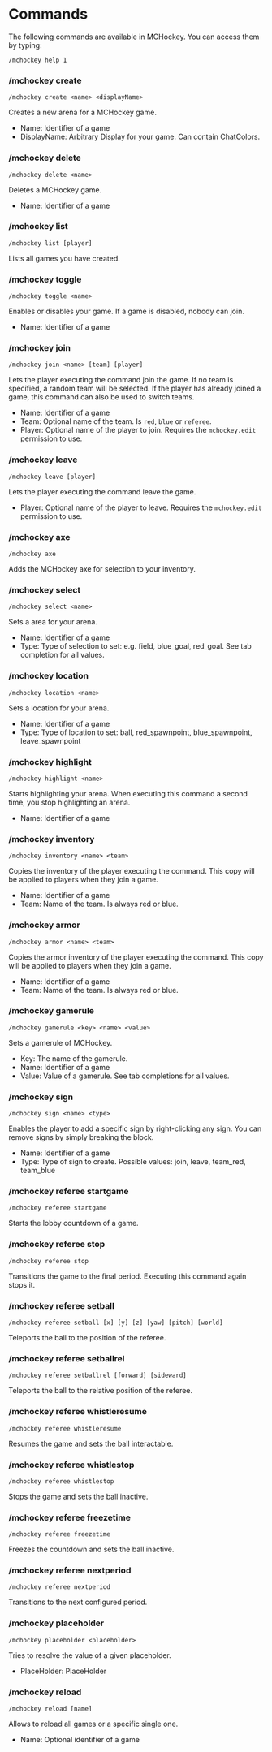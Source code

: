 # Commands

The following commands are available in MCHockey. You can access them by typing:

```
/mchockey help 1
```

### /mchockey create

```
/mchockey create <name> <displayName>
```

Creates a new arena for a MCHockey game.

* Name: Identifier of a game
* DisplayName: Arbitrary Display for your game. Can contain ChatColors.

### /mchockey delete

```
/mchockey delete <name>
```

Deletes a MCHockey game.

* Name: Identifier of a game

### /mchockey list

```
/mchockey list [player]
```

Lists all games you have created.

### /mchockey toggle

```
/mchockey toggle <name>
```

Enables or disables your game. If a game is disabled, nobody can join.

* Name: Identifier of a game

### /mchockey join

```
/mchockey join <name> [team] [player]
```

Lets the player executing the command join the game. If no team is specified, a random team will be selected.
If the player has already joined a game, this command can also be used to switch teams. 

* Name: Identifier of a game
* Team: Optional name of the team. Is ``red``, ``blue`` or ``referee``.
* Player: Optional name of the player to join. Requires the ``mchockey.edit`` permission to use.

### /mchockey leave

```
/mchockey leave [player]
```

Lets the player executing the command leave the game.

* Player: Optional name of the player to leave. Requires the ``mchockey.edit`` permission to use.

### /mchockey axe

```
/mchockey axe
```

Adds the MCHockey axe for selection to your inventory.

### /mchockey select

```
/mchockey select <name>
```

Sets a area for your arena.

* Name: Identifier of a game
* Type: Type of selection to set: e.g. field, blue_goal, red_goal. See tab completion for all values.

### /mchockey location

```
/mchockey location <name>
```

Sets a location for your arena.

* Name: Identifier of a game
* Type: Type of location to set: ball, red_spawnpoint, blue_spawnpoint, leave_spawnpoint


### /mchockey highlight

```
/mchockey highlight <name>
```

Starts highlighting your arena. When executing this command a second time, you stop highlighting an arena.

* Name: Identifier of a game

### /mchockey inventory

```
/mchockey inventory <name> <team>
```

Copies the inventory of the player executing the command. This copy will be applied to players when they join a game.

* Name: Identifier of a game
* Team: Name of the team. Is always red or blue.

### /mchockey armor

```
/mchockey armor <name> <team>
```

Copies the armor inventory of the player executing the command. This copy will be applied to players when they join a game.

* Name: Identifier of a game
* Team: Name of the team. Is always red or blue.

### /mchockey gamerule

```
/mchockey gamerule <key> <name> <value>
```

Sets a gamerule of MCHockey.

* Key: The name of the gamerule.
* Name: Identifier of a game
* Value: Value of a gamerule. See tab completions for all values.

### /mchockey sign

```
/mchockey sign <name> <type>
```

Enables the player to add a specific sign by right-clicking any sign. You can remove signs by simply breaking the block.

* Name: Identifier of a game
* Type: Type of sign to create. Possible values: join, leave, team_red, team_blue

### /mchockey referee startgame

```
/mchockey referee startgame
```

Starts the lobby countdown of a game.

### /mchockey referee stop

```
/mchockey referee stop
```

Transitions the game to the final period. Executing this command again stops it.

### /mchockey referee setball

```
/mchockey referee setball [x] [y] [z] [yaw] [pitch] [world]
```

Teleports the ball to the position of the referee.

### /mchockey referee setballrel

```
/mchockey referee setballrel [forward] [sideward]
```

Teleports the ball to the relative position of the referee.

### /mchockey referee whistleresume

```
/mchockey referee whistleresume
```

Resumes the game and sets the ball interactable.

### /mchockey referee whistlestop

```
/mchockey referee whistlestop
```

Stops the game and sets the ball inactive.

### /mchockey referee freezetime

```
/mchockey referee freezetime
```

Freezes the countdown and sets the ball inactive.

### /mchockey referee nextperiod

```
/mchockey referee nextperiod
```

Transitions to the next configured period.

### /mchockey placeholder

```
/mchockey placeholder <placeholder>
```

Tries to resolve the value of a given placeholder.

* PlaceHolder: PlaceHolder


### /mchockey reload

```
/mchockey reload [name]
```

Allows to reload all games or a specific single one.

* Name: Optional identifier of a game


